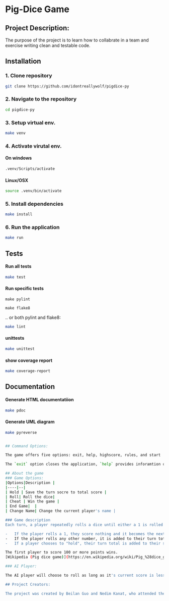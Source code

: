 # Pig-Dice Game

## Project Description:
The purpose of the project is to learn how to collabrate in a team and exercise writing clean and testable code. 

## Installation

### 1. Clone repository
```sh
git clone https://github.com/idontreallywolf/pigdice-py
```

### 2. Navigate to the repository
```sh
cd pigdice-py
```


### 3. Setup virtual env.
```sh
make venv
```

### 4. Activate virutal env.
#### On windows
```sh
.venv/Scripts/activate
```

#### Linux/OSX
```sh
source .venv/bin/activate
```

### 5. Install dependencies
```sh
make install
```

### 6. Run the application
```sh
make run
```

## Tests
#### Run all tests
```sh
make test
```

#### Run specific tests
```
make pylint
```
```
make flake8
```
.. or both pylint and flake8:
```sh
make lint
```
#### unittests
```sh
make unittest
```

#### show coverage report
```sh
make coverage-report
```

## Documentation
#### Generate HTML documentatiion
```sh
make pdoc
```
#### Generate UML diagram
```sh
make pyreverse


## Command Options:

The game offers five options: exit, help, highscore, rules, and start

The `exit` option closes the application, `help` provides inforamtion on commands, `highscore` displays the high score table, `rules` provides the rules of the game, and `start` begins the game. 

## About the game
### Game Options:
|Options|Description |
|----|--|
| Hold | Save the turn socre to total score |
| Roll| Roll the dice|
| Cheat | Win the game |
| End Game|  |
| Change Name| Change the current player's name |

### Game description
Each turn, a player repeatedly rolls a dice until either a 1 is rolled or the player decides to "hold":

-   If the player rolls a 1, they score nothing and it becomes the next player's turn.
-   If the player rolls any other number, it is added to their turn total and the player's turn continues.
-   If a player chooses to "hold", their turn total is added to their score, and it becomes the next player's turn.

The first player to score 100 or more points wins.
[Wikipedia (Pig dice game)](https://en.wikipedia.org/wiki/Pig_%28dice_game%29)

### AI Player:

The AI player will choose to roll as long as it's current score is less than threshold score. 

## Project Creators:

The project was created by Beilan Guo and Nedim Kanat, who attended the "Methods for Sustainable Programming" course at Kristianstad University.